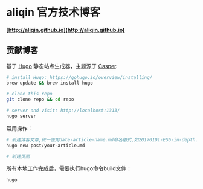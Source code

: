 # aliqin 官方技术博客
#### [http://aliqin.github.io](http://aliqin.github.io)

## 贡献博客
基于 [Hugo](https://gohugo.io/) 静态站点生成器，主题源于 [Casper](http://themes.gohugo.io/casper/).
```bash
# install Hugo: https://gohugo.io/overview/installing/
brew update && brew install hugo

# clone this repo
git clone repo && cd repo

# server and visit: http://localhost:1313/
hugo server
```
常用操作：
```bash
# 新建博客文章,统一使用date-article-name.md命名格式,如20170101-ES6-in-depth.md
hugo new post/your-article.md

# 新建页面
```
所有本地工作完成后，需要执行hugo命令build文件：
```bash
hugo
```